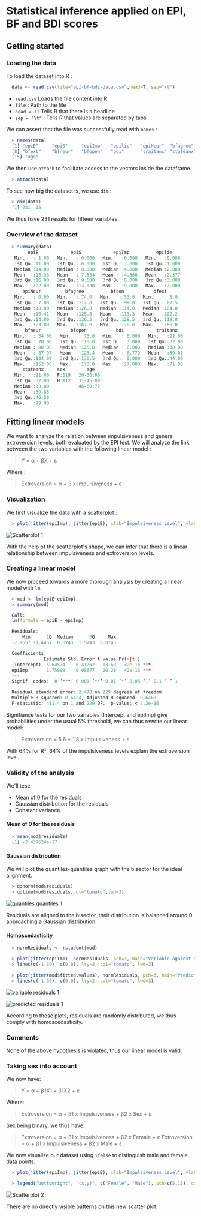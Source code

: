 # Statistical inference applied on EPI, BF and BDI scores

## Getting started

### Loading the data

To load the dataset into R :

```r
  data <- read.csv(file="epi-bf-bdi-data.csv",head=T, sep="\t")
```

- `read.csv` Loads the file content into R
- `file` : Path to the file
- `head = T` : Tells R that there is a headline
- `sep = "\t"` : Tells R that values are separated by tabs

We can assert that the file was successfully read with `names` :

```r
  > names(data)
  [1] "epiE"     "epiS"     "epiImp"   "epilie"   "epiNeur"  "bfagree"  "bfcon"
  [8] "bfext"    "bfneur"   "bfopen"   "bdi"      "traitanx" "stateanx" "sex"
  [15] "age"
```

We then use `attach` to facilitate access to the vectors inside the dataframe.

```r
  > attach(data)
```

To see how big the dataset is, we use `dim` :

```r
  > dim(data)
  [1] 231  15
```

We thus have 231 results for fifteen variables.

### Overview of the dataset

```r
  > summary(data)
        epiE            epiS            epiImp          epilie     
   Min.   : 1.00   Min.   : 0.000   Min.   :0.000   Min.   :0.000  
   1st Qu.:11.00   1st Qu.: 6.000   1st Qu.:3.000   1st Qu.:1.000  
   Median :14.00   Median : 8.000   Median :4.000   Median :2.000  
   Mean   :13.33   Mean   : 7.584   Mean   :4.368   Mean   :2.377  
   3rd Qu.:16.00   3rd Qu.: 9.500   3rd Qu.:6.000   3rd Qu.:3.000  
   Max.   :22.00   Max.   :13.000   Max.   :9.000   Max.   :7.000  
      epiNeur         bfagree          bfcon           bfext      
   Min.   : 0.00   Min.   : 74.0   Min.   : 53.0   Min.   :  8.0  
   1st Qu.: 7.00   1st Qu.:112.0   1st Qu.: 99.0   1st Qu.: 87.5  
   Median :10.00   Median :126.0   Median :114.0   Median :104.0  
   Mean   :10.41   Mean   :125.0   Mean   :113.3   Mean   :102.2  
   3rd Qu.:14.00   3rd Qu.:136.5   3rd Qu.:128.5   3rd Qu.:118.0  
   Max.   :23.00   Max.   :167.0   Max.   :178.0   Max.   :168.0  
       bfneur           bfopen           bdi            traitanx    
   Min.   : 34.00   Min.   : 73.0   Min.   : 0.000   Min.   :22.00  
   1st Qu.: 70.00   1st Qu.:110.0   1st Qu.: 3.000   1st Qu.:32.00  
   Median : 90.00   Median :125.0   Median : 6.000   Median :38.00  
   Mean   : 87.97   Mean   :123.4   Mean   : 6.779   Mean   :39.01  
   3rd Qu.:104.00   3rd Qu.:136.5   3rd Qu.: 9.000   3rd Qu.:44.00  
   Max.   :152.00   Max.   :173.0   Max.   :27.000   Max.   :71.00  
      stateanx     sex        age    
   Min.   :21.00   F:119   20-30:66  
   1st Qu.:32.00   H:112   31-45:88  
   Median :38.00           46-60:77  
   Mean   :39.85                     
   3rd Qu.:46.50                     
   Max.   :79.00 
```

## Fitting linear models

We want to analyze the relation between impulsiveness and general extroversion levels, both evaluated by the EPI test. We will analyze the link between the two variables with the following linear model :

> Y = α + βX + ε

Where :

> Extroversion = α + β x Impulsiveness + ε

### Visualization

We first visualize the data with a scatterplot :

```r
  > plot(jitter(epiImp), jitter(epiE), xlab="Impulsiveness Level", ylab="General Extroversion Level", pch=3)
```

![Scatterplot 1](scatterplot-1.png)

With the help of the scatterplot's shape, we can infer that there is a linear relationship between impulsiveness and extroversion levels.

### Creating a linear model

We now proceed towards a more thorough analysis by creating a linear model with `lm`.

```r
  > mod <- lm(epiE~epiImp)
  > summary(mod)

  Call:
  lm(formula = epiE ~ epiImp)

  Residuals:
      Min      1Q  Median      3Q     Max 
  -7.9657 -1.4457  0.0743  1.5743  6.0743 

  Coefficients:
              Estimate Std. Error t value Pr(>|t|)    
  (Intercept)  5.64574    0.41262   13.68   <2e-16 ***
  epiImp       1.75999    0.08677   20.28   <2e-16 ***
  ---
  Signif. codes:  0 ‘***’ 0.001 ‘**’ 0.01 ‘*’ 0.05 ‘.’ 0.1 ‘ ’ 1 

  Residual standard error: 2.478 on 229 degrees of freedom
  Multiple R-squared: 0.6424, Adjusted R-squared: 0.6408 
  F-statistic: 411.4 on 1 and 229 DF,  p-value: < 2.2e-16 
```

Signifiance tests for our two variables (Intercept and epiImp) give probabilities under the usual 5% threshold, we can thus rewrite our linear model:

> Extroversion = 5,6 + 1,8 x Impulsiveness + ε

With 64% for R², 64% of the impulsiveness levels explain the extroversion level.

### Validity of the analysis

We'll test:

- Mean of 0 for the residuals
- Gaussian distribution for the residuals
- Constant variance.

#### Mean of 0 for the residuals

```r
  > mean(mod$residuals)
  [1] -2.437624e-17
```

####  Gaussian distribution

We will plot the quantiles-quantiles graph with the bisector for the ideal alignment.

```r
  > qqnorm(mod$residuals)
  > qqline(mod$residuals,col="tomato",lwd=3)
```

![quantiles quantiles 1](quantiles-quantiles-1.png)

Residuals are aligned to the bisector, their distribution is balanced around 0 approaching a Gaussian distribution.


#### Homoscedasticity

```r
  > normResiduals <- rstudent(mod)

  > plot(jitter(epiImp), normResiduals, pch=3, main="Variable against studentized residuals", xlab="Impulsiveness level", ylab="Residuals")  
  > lines(c(-1,10), c(0,0), lty=2, col="tomato", lwd=3)  

  > plot(jitter(mod$fitted.values), normResiduals, pch=3, main="Predicted values against studentized residuals", xlab="Predicted values", ylab="Residuals")  
  > lines(c(-1,30), c(0,0), lty=2, col="tomato", lwd=3)  
```

![variable residuals 1](variable-residuals-1.png)

![predicted residuals 1](predicted-residuals-1.png)

According to those plots, residuals are randomly distributed, we thus comply with homoscedasticity.

### Comments

None of the above hypothesis is violated, thus our linear model is valid.

### Taking sex into account

We now have:

> Y = α + β1X1 + β1X2 + ε

Where:

> Extroversion = α + β1 x Impulsiveness + β2 x Sex + ε

Sex being binary, we thus have:

> Extroversion = α + β1 x Impulsiveness + β2 x Female + ε
> Extroversion = α + β1 x Impulsiveness + β2 x Male + ε

We now visualize our dataset using `ifelse` to distinguish male and female data points.

```r
  > plot(jitter(epiImp), jitter(epiE), xlab="Impulsiveness Level", ylab="General Extroversion Level", , pch=ifelse(sex=="F",5,15), col=ifelse(sex=="F","red", "blue"))

  > legend("bottomright", "(x,y)", c("Female", "Male"), pch=c(5,15), col=c("red", "blue"))
```

![Scatterplot 2](scatterplot-2.png)

There are no directly visible patterns on this new scatter plot.
